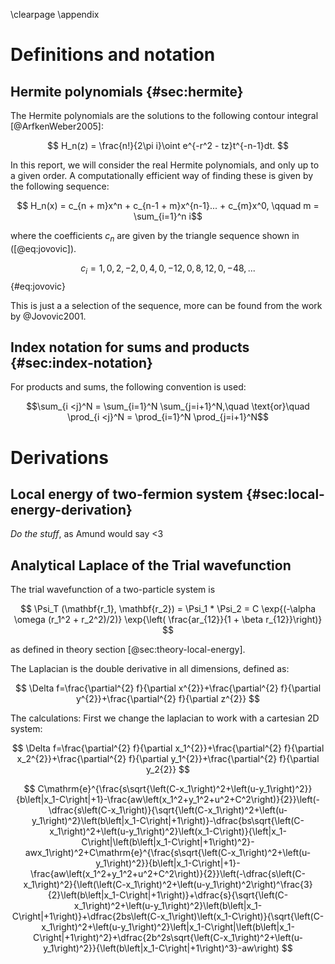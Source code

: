 \clearpage
\appendix

# Definitions and notation

## Hermite polynomials {#sec:hermite}

The Hermite polynomials are the solutions to the following contour integral [@ArfkenWeber2005]:

$$ H_n(z) = \frac{n!}{2\pi i}\oint e^{-r^2 - tz}t^{-n-1}dt. $$

In this report, we will consider the real Hermite polynomials, and only up to a given order. A computationally efficient way of finding these is given by the following sequence:

$$ H_n(x) = c_{n + m}x^n + c_{n-1 + m}x^{n-1}... + c_{m}x^0, \qquad m = \sum_{i=1}^n i$$

where the coefficients $c_n$ are given by the triangle sequence shown in ([@eq:jovovic]).

$$c_i = 1, 0, 2, -2, 0, 4, 0, -12, 0, 8, 12, 0, -48, ...$$ {#eq:jovovic}

This is just a a selection of the sequence, more can be found from the work by @Jovovic2001.

## Index notation for sums and products {#sec:index-notation}

For products and sums, the following convention is used:

$$\sum_{i <j}^N = \sum_{i=1}^N \sum_{j=i+1}^N,\quad \text{or}\quad \prod_{i <j}^N = \prod_{i=1}^N \prod_{j=i+1}^N$$

# Derivations

## Local energy of two-fermion system {#sec:local-energy-derivation}

*Do the stuff*, as Amund would say <3


## Analytical Laplace of the Trial wavefunction

The trial wavefunction of a two-particle system is

$$ \Psi_T (\mathbf{r_1}, \mathbf{r_2}) = \Psi_1  * \Psi_2 = C \exp{(-\alpha \omega (r_1^2 + r_2^2)/2)} \exp{\left( \frac{ar_{12}}{1 + \beta r_{12}}\right)} $$

as defined in theory section [@sec:theory-local-energy].

The Laplacian is the double derivative in all dimensions, defined as:

$$
\Delta f=\frac{\partial^{2} f}{\partial x^{2}}+\frac{\partial^{2} f}{\partial y^{2}}+\frac{\partial^{2} f}{\partial z^{2}}
$$

The calculations:
First we change the laplacian to work with a cartesian 2D system:

$$
\Delta f=\frac{\partial^{2} f}{\partial x_1^{2}}+\frac{\partial^{2} f}{\partial x_2^{2}}+\frac{\partial^{2} f}{\partial y_1^{2}}+\frac{\partial^{2} f}{\partial y_2{2}}
$$

$$
C\mathrm{e}^{\frac{s\sqrt{\left(C-x_1\right)^2+\left(u-y_1\right)^2}}{b\left|x_1-C\right|+1}-\frac{aw\left(x_1^2+y_1^2+u^2+C^2\right)}{2}}\left(-\dfrac{s\left(C-x_1\right)}{\sqrt{\left(C-x_1\right)^2+\left(u-y_1\right)^2}\left(b\left|x_1-C\right|+1\right)}-\dfrac{bs\sqrt{\left(C-x_1\right)^2+\left(u-y_1\right)^2}\left(x_1-C\right)}{\left|x_1-C\right|\left(b\left|x_1-C\right|+1\right)^2}-awx_1\right)^2+C\mathrm{e}^{\frac{s\sqrt{\left(C-x_1\right)^2+\left(u-y_1\right)^2}}{b\left|x_1-C\right|+1}-\frac{aw\left(x_1^2+y_1^2+u^2+C^2\right)}{2}}\left(-\dfrac{s\left(C-x_1\right)^2}{\left(\left(C-x_1\right)^2+\left(u-y_1\right)^2\right)^\frac{3}{2}\left(b\left|x_1-C\right|+1\right)}+\dfrac{s}{\sqrt{\left(C-x_1\right)^2+\left(u-y_1\right)^2}\left(b\left|x_1-C\right|+1\right)}+\dfrac{2bs\left(C-x_1\right)\left(x_1-C\right)}{\sqrt{\left(C-x_1\right)^2+\left(u-y_1\right)^2}\left|x_1-C\right|\left(b\left|x_1-C\right|+1\right)^2}+\dfrac{2b^2s\sqrt{\left(C-x_1\right)^2+\left(u-y_1\right)^2}}{\left(b\left|x_1-C\right|+1\right)^3}-aw\right)
$$

